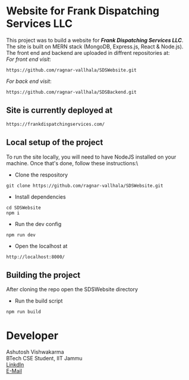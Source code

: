 # Website for Frank Dispatching Services LLC
This project was to build a website for ***Frank Dispatching Services LLC***. The site is built on MERN stack  (MongoDB, Express.js, React & Node.js). The front end and backend are uploaded in diffrent repositories at:\
*For front end visit*:

```
https://github.com/ragnar-vallhala/SDSWebsite.git
```

*For back end visit*:

```
https://github.com/ragnar-vallhala/SDSBackend.git
```

## Site is currently deployed at
```
https://frankdispatchingservices.com/
```

## Local setup of the project
To  run the site locally, you will need to have NodeJS installed on your machine. Once that's done, follow these instructions:\

* Clone the respository
```
git clone https://github.com/ragnar-vallhala/SDSWebsite.git
```
* Install dependencies
```
cd SDSWebsite
npm i
```
* Run the dev config
```
npm run dev
```
* Open the localhost at
```
http://localhost:8000/
```

## Building the project

After cloning the repo open the SDSWebsite directory
* Run the build script
```
npm run build
```
# Developer
Ashutosh Vishwakarma\
BTech  CSE Student, IIT Jammu\
[LinkdIn](https://www.linkedin.com/in/ashutosh-vishwakarma-083305257/)\
[E-Mail](mailto:ashutoshvishwakarma208@gmail.com)